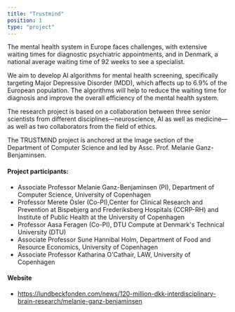 ```yaml
---
title: "Trustmind"
position: 1
type: "project"
---
```


<p>
The mental health system in Europe faces challenges, with extensive waiting times for diagnostic psychiatric appointments, and in Denmark, a national average waiting time of 92 weeks to see a specialist. 

We aim to develop AI algorithms for mental health screening, specifically targeting Major Depressive Disorder (MDD), which affects up to 6.9% of the European population. The algorithms will help to reduce the waiting time for diagnosis and improve the overall efficiency of the mental health system.

The research project is based on a collaboration between three senior scientists from different disciplines—neuroscience, AI as well as medicine—as well as two collaborators from the field of ethics.

The TRUSTMIND project is anchored at the Image section of the Department of Computer Science and led by Assc. Prof. Melanie Ganz-Benjaminsen.
</p>

<h4>Project participants:</h4>
<ul>
  <li> Associate Professor Melanie Ganz-Benjaminsen (PI), Department of Computer Science, University of Copenhagen</li>
  <li> Professor Merete Osler (Co-PI),Center for Clinical Research and Prevention at Bispebjerg and Frederiksberg Hospitals (CCRP-RH) and Institute of Public Health at the University of Copenhagen</li>
  <li>Professor Aasa Feragen (Co-PI), DTU Compute at Denmark's Technical University (DTU)</li>
  <li>Associate Professor Sune Hannibal Holm, Department of Food and Resource Economics, University of Copenhagen</li>
  <li>Associate Professor Katharina O'Cathair, LAW, University of Copenhagen</li>
</ul>

<h4>Website</h4>
<ul>
  <li><a href="https://lundbeckfonden.com/news/120-million-dkk-interdisciplinary-brain-research/melanie-ganz-benjaminsen">https://lundbeckfonden.com/news/120-million-dkk-interdisciplinary-brain-research/melanie-ganz-benjaminsen</a>
  </li>
</ul>